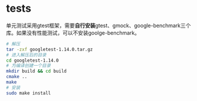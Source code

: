 # tests

单元测试采用gtest框架，需要**自行安装**gtest、gmock、google-benchmark三个库。如果没有性能测试，可以不安装goolge-benchmark。

~~~bash
# 解压
tar -zxf googletest-1.14.0.tar.gz
# 进入解压后的目录
cd googletest-1.14.0
# 为编译创建一个目录
mkdir build && cd build
cmake ..
make
# 安装
sudo make install
~~~
